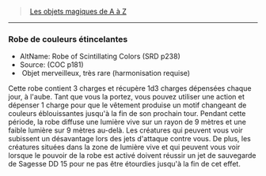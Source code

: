 ﻿---
!MagicItem
Type: Objet merveilleux
Rarity: très rare
Attunement: harmonisation requise
Id: magicitems_az_hd.md#robe-de-couleurs-étincelantes
ParentLink: magicitems_az_hd.md#les-objets-magiques-de-a-à-z
Name: Robe de couleurs étincelantes
ParentName: Les objets magiques de A à Z
NameLevel: 3
AltName: Robe of Scintillating Colors (SRD p238)
Source: (COC p181)
---
> [Les objets magiques de A à Z](hd_magicitems_az_les_objets_magiques_de_a_a_z.md)

---

### Robe de couleurs étincelantes

- AltName: Robe of Scintillating Colors (SRD p238)
- Source: (COC p181)
-  Objet merveilleux, très rare (harmonisation requise)

Cette robe contient 3 charges et récupère 1d3 charges dépensées chaque jour, à l'aube. Tant que vous la portez, vous pouvez utiliser une action et dépenser 1 charge pour que le vêtement produise un motif changeant de couleurs éblouissantes jusqu'à la fin de son prochain tour. Pendant cette période, la robe diffuse une lumière vive sur un rayon de 9 mètres et une faible lumière sur 9 mètres au-delà. Les créatures qui peuvent vous voir subissent un désavantage lors des jets d'attaque contre vous. De plus, les créatures situées dans la zone de lumière vive et qui peuvent vous voir lorsque le pouvoir de la robe est activé doivent réussir un jet de sauvegarde de Sagesse DD 15 pour ne pas être étourdies jusqu'à la fin de cet effet.

